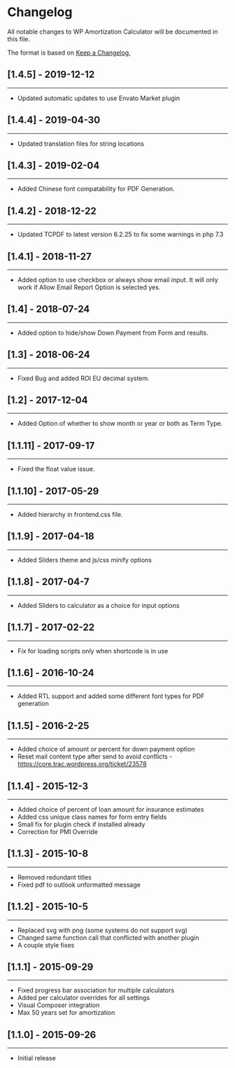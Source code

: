 # Changelog
All notable changes to WP Amortization Calculator will be documented in this file.

The format is based on [Keep a Changelog](https://keepachangelog.com/en/1.0.0/),

## [1.4.5] - 2019-12-12
_____
- Updated automatic updates to use Envato Market plugin

## [1.4.4] - 2019-04-30
_____
- Updated translation files for string locations

## [1.4.3] - 2019-02-04
_____
- Added Chinese font compatability for PDF Generation.

## [1.4.2] - 2018-12-22
_____
- Updated TCPDF to latest version 6.2.25 to fix some warnings in php 7.3

## [1.4.1] - 2018-11-27
_____
- Added option to use checkbox or always show email input. It will only work if Allow Email Report Option is selected yes.

## [1.4] - 2018-07-24
_____
- Added option to hide/show Down Payment from Form and results.

## [1.3] - 2018-06-24
_____
- Fixed Bug and added ROI EU decimal system.

## [1.2] - 2017-12-04
_____
- Added Option of whether to show month or year or both as Term Type.

## [1.1.11] - 2017-09-17
_____
- Fixed the float value issue.

## [1.1.10] - 2017-05-29
_____
- Added hierarchy in frontend.css file.

## [1.1.9] - 2017-04-18
_____
- Added Sliders theme and  js/css minify options

## [1.1.8] - 2017-04-7
_____
- Added Sliders to calculator as a choice for input options

## [1.1.7] - 2017-02-22
_____
- Fix for loading scripts only when shortcode is in use

## [1.1.6] - 2016-10-24
_____
- Added RTL support and added some different font types for PDF generation

## [1.1.5] - 2016-2-25
_____
- Added choice of amount or percent for down payment option
- Reset mail content type after send to avoid conflicts - https://core.trac.wordpress.org/ticket/23578

## [1.1.4] - 2015-12-3
_____
- Added choice of percent of loan amount for insurance estimates
- Added css unique class names for form entry fields
- Small fix for plugin check if installed already
- Correction for PMI Override

## [1.1.3] - 2015-10-8
_____
- Removed redundant titles
- Fixed pdf to outlook unformatted message

## [1.1.2] - 2015-10-5
_____
- Replaced svg with png (some systems do not support svg)
- Changed same function call that conflicted with another plugin
- A couple style fixes

## [1.1.1] - 2015-09-29
_____
- Fixed progress bar association for multiple calculators
- Added per calculator overrides for all settings
- Visual Composer integration
- Max 50 years set for amortization

## [1.1.0] - 2015-09-26
_____
- Initial release


